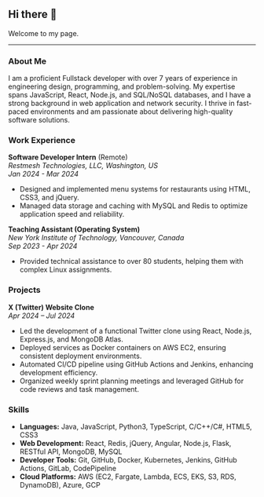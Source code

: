 ## Hi there 👋

<!--
**Teng-Xu-Marco/Teng-Xu-Marco** is a ✨ _special_ ✨ repository because its `README.md` (this file) appears on your GitHub profile.

Here are some ideas to get you started:

- 🔭 I’m currently working on ...
- 🌱 I’m currently learning ...
- 👯 I’m looking to collaborate on ...
- 🤔 I’m looking for help with ...
- 💬 Ask me about ...
- 📫 How to reach me: ...
- 😄 Pronouns: ...
- ⚡ Fun fact: ...
-->


Welcome to my page.

---

### About Me

I am a proficient Fullstack developer with over 7 years of experience in engineering design, programming, and problem-solving. My expertise spans JavaScript, React, Node.js, and SQL/NoSQL databases, and I have a strong background in web application and network security. I thrive in fast-paced environments and am passionate about delivering high-quality software solutions.

### Work Experience

**Software Developer Intern** (Remote)  
*Restmesh Technologies, LLC, Washington, US*  
*Jan 2024 - Mar 2024*  
- Designed and implemented menu systems for restaurants using HTML, CSS3, and jQuery.
- Managed data storage and caching with MySQL and Redis to optimize application speed and reliability.

**Teaching Assistant (Operating System)**  
*New York Institute of Technology, Vancouver, Canada*  
*Sep 2023 - Apr 2024*  
- Provided technical assistance to over 80 students, helping them with complex Linux assignments.

### Projects

**X (Twitter) Website Clone**  
*Apr 2024 – Jul 2024*  
- Led the development of a functional Twitter clone using React, Node.js, Express.js, and MongoDB Atlas.
- Deployed services as Docker containers on AWS EC2, ensuring consistent deployment environments.
- Automated CI/CD pipeline using GitHub Actions and Jenkins, enhancing development efficiency.
- Organized weekly sprint planning meetings and leveraged GitHub for code reviews and task management.

### Skills

- **Languages:** Java, JavaScript, Python3, TypeScript, C/C++/C#, HTML5, CSS3
- **Web Development:** React, Redis, jQuery, Angular, Node.js, Flask, RESTful API, MongoDB, MySQL
- **Developer Tools:** Git, GitHub, Docker, Kubernetes, Jenkins, GitHub Actions, GitLab, CodePipeline
- **Cloud Platforms:** AWS (EC2, Fargate, Lambda, ECS, EKS, S3, RDS, DynamoDB), Azure, GCP
